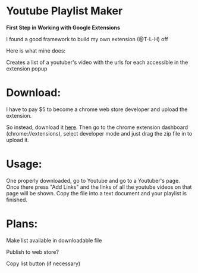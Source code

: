 # Youtube Playlist Maker
<b>First Step in Working with Google Extensions</b>

I found a good framework to build my own extension (@T-L-H) off 

Here is what mine does: 

Creates a list of a youtuber's video with the urls for each accessible in the extension popup

# Download:

I have to pay $5 to become a chrome web store developer and upload the extension.

So instead, download it 
<a id="raw-url" href="https://raw.githubusercontent.com/kach0w/Youtube-Playlist-Maker/master/downloads/Youtube-Playlist-Maker.zip">here</a>. Then go to the 
chrome extension dashboard (chrome://extensions), select developer mode and just drag the zip file in to upload it.
<!--<a download="extension.zip" href="/downloads/Youtube-Playlist-Maker.zip" title="extension">here</a>:-->

# Usage:

One properly downloaded, go to Youtube and go to a Youtuber's page. Once there press "Add Links" and the links of all the youtube videos on that page will be shown. Copy the file into a text document and your playlist is finished.

# Plans:

Make list available in downloadable file

Publish to web store?

Copy list button (if necessary)
